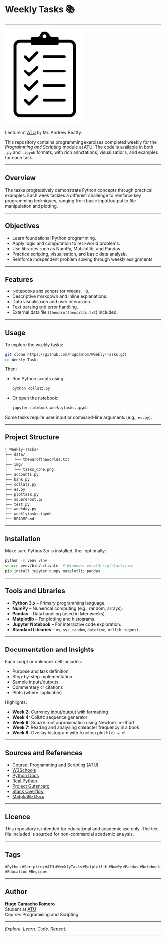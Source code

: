 # Weekly Tasks 📚

---

![tasks](img/tasks_done.png)

Lecture at [ATU](https://vlegalwaymayo.atu.ie/) by Mr. Andrew Beatty.

This repository contains programming exercises completed weekly for the *Programming and Scripting* module at ATU. The code is available in both `.py` and `.ipynb` formats, with rich annotations, visualisations, and examples for each task.

---
## Overview

The tasks progressively demonstrate Python concepts through practical examples. Each week tackles a different challenge to reinforce key programming techniques, ranging from basic input/output to file manipulation and plotting.

---

## Objectives

- Learn foundational Python programming.
- Apply logic and computation to real-world problems.
- Use libraries such as NumPy, Matplotlib, and Pandas.
- Practice scripting, visualisation, and basic data analysis.
- Reinforce independent problem solving through weekly assignments.

---

## Features

- Notebooks and scripts for Weeks 1–8.
- Descriptive markdown and inline explanations.
- Data visualisation and user interaction.
- Text parsing and error handling.
- External data file (`thewaroftheworlds.txt`) included.

---

## Usage

To explore the weekly tasks:

```bash
git clone https://github.com/hugcamrom/Weekly-Tasks.git
cd Weekly-Tasks
```

Then:
- Run Python scripts using:
  ```bash
  python collatz.py
  ```
- Or open the notebook:
  ```bash
  jupyter notebook weeklytasks.ipynb
  ```

Some tasks require user input or command-line arguments (e.g., `es.py`).

---

## Project Structure

```
📁 Weekly-Tasks/
├── data/
│   └── thewaroftheworlds.txt
├── img/
│   └── tasks_done.png
├── accounts.py
├── bank.py
├── collatz.py
├── es.py
├── plottask.py
├── squareroot.py
├── test.py
├── weekday.py
├── weeklytasks.ipynb
└── README.md
```

---

## Installation

Make sure Python 3.x is installed, then optionally:

```bash
python -m venv venv
source venv/bin/activate  # Windows: venv\Scripts\activate
pip install jupyter numpy matplotlib pandas
```

---

## Tools and Libraries

- **Python 3.x** – Primary programming language.
- **NumPy** – Numerical computing (e.g., random, arrays).
- **Pandas** – Data handling (used in later weeks).
- **Matplotlib** – For plotting and histograms.
- **Jupyter Notebook** – For interactive code exploration.
- **Standard Libraries** – `os`, `sys`, `random`, `datetime`, `urllib.request`.

---

## Documentation and Insights

Each script or notebook cell includes:
- Purpose and task definition
- Step-by-step implementation
- Sample inputs/outputs
- Commentary or citations
- Plots (where applicable)

Highlights:
- **Week 2:** Currency input/output with formatting
- **Week 4:** Collatz sequence generator
- **Week 6:** Square root approximation using Newton’s method
- **Week 7:** Reading and analysing character frequency in a book
- **Week 8:** Overlay histogram with function plot `h(x) = x³`

---

## Sources and References

- Course: Programming and Scripting (ATU)
- [W3Schools](https://www.w3schools.com)
- [Python Docs](https://docs.python.org/3/)
- [Real Python](https://realpython.com)
- [Project Gutenberg](https://www.gutenberg.org/)
- [Stack Overflow](https://stackoverflow.com)
- [Matplotlib Docs](https://matplotlib.org/)

---

## Licence

This repository is intended for educational and academic use only. The text file included is sourced for non-commercial academic analysis.

---

## Tags

`#Python` `#Scripting` `#ATU` `#WeeklyTasks` `#Matplotlib` `#NumPy` `#Pandas` `#Notebook` `#Education` `#Beginner`

---

## Author

**Hugo Camacho Romero**  
Student at [ATU](https://vlegalwaymayo.atu.ie/)  
Course: Programming and Scripting

---

*Explore. Learn. Code. Repeat.*

---
